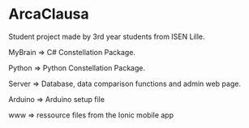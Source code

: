 # ArcaClausa
Student project made by 3rd year students from ISEN Lille.

MyBrain => C# Constellation Package.

Python => Python Constellation Package.

Server => Database, data comparison functions and admin web page.

Arduino => Arduino setup file

www => ressource files from the Ionic mobile app
